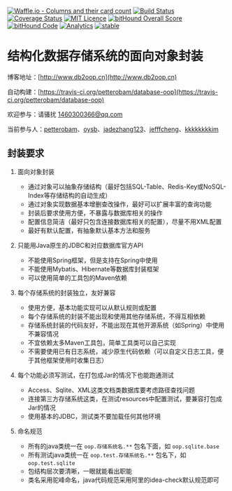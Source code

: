 [![Waffle.io - Columns and their card count](https://badge.waffle.io/petterobam/database-oop.png?columns=all)](https://waffle.io/petterobam/database-oop?utm_source=badge)
[![Build Status](https://travis-ci.org/petterobam/database-oop.svg?branch=master)](https://travis-ci.org/petterobam/database-oop)
[![Coverage Status](https://coveralls.io/repos/github/petterobam/database-oop/badge.svg?branch=master)](https://coveralls.io/github/petterobam/database-oop?branch=master)
[![MIT Licence](https://badges.frapsoft.com/os/mit/mit.svg?v=103)](https://opensource.org/licenses/mit-license.php)
[![bitHound Overall Score](https://www.bithound.io/github/petterobam/database-oop/badges/score.svg)](https://www.bithound.io/github/petterobam/database-oop)
[![bitHound Code](https://www.bithound.io/github/petterobam/database-oop/badges/code.svg)](https://www.bithound.io/github/petterobam/database-oop)
[![Analytics](https://ga-beacon.appspot.com/UA-85522412-2/welcome-page)](https://github.com/igrigorik/ga-beacon)
[![stable](http://badges.github.io/stability-badges/dist/stable.svg)](http://github.com/badges/stability-badges)

# 结构化数据存储系统的面向对象封装
博客地址：[http://www.db2oop.cn](http://www.db2oop.cn)

自动构建：[https://travis-ci.org/petterobam/database-oop](https://travis-ci.org/petterobam/database-oop)

欢迎参与：请骚扰 1460300366@qq.com

当前参与人：[petterobam](https://github.com/petterobam)、[oysb](https://github.com/oysb)、[jadezhang123](https://github.com/jadezhang123)、[jefffcheng](https://github.com/jefffcheng)、[kkkkkkkkim](http://www.github.com/kkkkkkkkim)

## 封装要求

1. 面向对象封装
    - 通过对象可以抽象存储结构（最好包括SQL-Table、Redis-Key或NoSQL-Index等存储结构的自动生成）
    - 通过对象实现数据基本增删查改操作，最好可以扩展丰富的查询功能
    - 封装后要求使用方便，不暴露与数据库相关的操作
    - 配置信息简洁（最好只包含连接数据库相关的配置），尽量不用XML配置
    - 最好有默认配置，有抽象默认基本方法和服务
    
2. 只能用Java原生的JDBC和对应数据库官方API
    - 不能使用Spring框架，但是支持在Spring中使用
    - 不能使用Mybatis、Hibernate等数据库封装框架
    - 可以使用简单的工具包的Maven依赖
    
3. 每个存储系统的封装独立，友好兼容
    - 使用方便，基本功能实现可以从默认规则或配置
    - 每个存储系统的封装不能出现和使用其他存储系统，不得互相依赖
    - 存储系统封装的代码友好，不能出现在其他开源系统（如Spring）中使用不兼容情况
    - 不宜依赖太多Maven工具包，简单工具类可以自己实现
    - 不需要使用已有日志系统，减少原生代码依赖（可以自定义日志工具，便于其他框架使用时收集日志）

4. 每个功能必须写测试，在打包成Jar的情况下也能跑通测试
    - Access、Sqlite、XML这类文档类数据库要考虑路径查找问题
    - 连接第三方存储系统这类，在测试resources中配置测试，要兼容打包成Jar的情况
    - 使用基本的JDBC，测试类不要加载任何其他环境
    
5. 命名规范
    - 所有的java类统一在 ```oop.存储系统名.**``` 包名下面，如 ```oop.sqlite.base```
    - 所有测试java类统一在 ```oop.test.存储系统名.**``` 包名下，如 ```oop.test.sqlite``` 
    - 包结构层次要清晰，一眼就能看出职能
    - 类名采用驼峰命名，java代码规范采用阿里的idea-check默认规范即可

